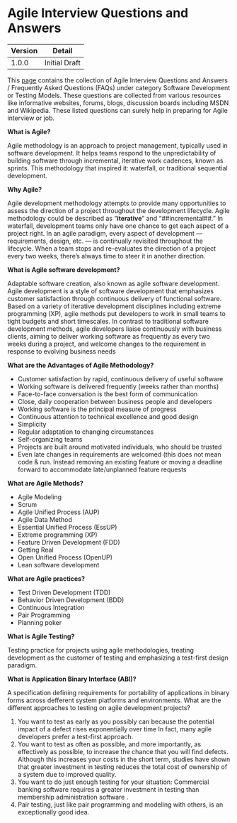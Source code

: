 Agile Interview Questions and Answers
======================================

|Version    |Detail          |
|-----------|----------------|
|1.0.0      |Initial Draft   |

This [page](http://www.questions-interviews.com/software-development-testing-models/agile.aspx) contains the collection of Agile Interview Questions and Answers / Frequently Asked Questions (FAQs) under category Software Development or Testing Models. These questions are collected from various resources like informative websites, forums, blogs, discussion boards including MSDN and Wikipedia. These listed questions can surely help in preparing for Agile interview or job.

**What is Agile?**

Agile methodology is an approach to project management, typically used in software development. It helps teams respond to the unpredictability of building software through incremental, iterative work cadences, known as sprints. This methodology that inspired it: waterfall, or traditional sequential development.

**Why Agile?**

Agile development methodology attempts to provide many opportunities to assess the direction of a project throughout the development lifecycle. Agile methodology could be described as “__iterative__” and “##incremental##.” In waterfall, development teams only have one chance to get each aspect of a project right. In an agile paradigm, every aspect of development — requirements, design, etc. — is continually revisited throughout the lifecycle. When a team stops and re-evaluates the direction of a project every two weeks, there’s always time to steer it in another direction.

**What is Agile software development?**

Adaptable software creation, also known as agile software development. Agile development is a style of software development that emphasizes customer satisfaction through continuous delivery of functional software. Based on a variety of iterative development disciplines including extreme programming (XP), agile methods put developers to work in small teams to tight budgets and short timescales. In contrast to traditional software development methods, agile developers liaise continuously with business clients, aiming to deliver working software as frequently as every two weeks during a project, and welcome changes to the requirement in response to evolving business needs

**What are the Advantages of Agile Methodology?**

* Customer satisfaction by rapid, continuous delivery of useful software
* Working software is delivered frequently (weeks rather than months)
* Face-to-face conversation is the best form of communication
* Close, daily cooperation between business people and developers
* Working software is the principal measure of progress
* Continuous attention to technical excellence and good design
* Simplicity
* Regular adaptation to changing circumstances
* Self-organizing teams
* Projects are built around motivated individuals, who should be trusted
* Even late changes in requirements are welcomed (this does not mean code &amp; run.
Instead removing an existing feature or moving a deadline forward to accommodate late/unplanned feature requests

**What are Agile Methods?**

* Agile Modeling
* Scrum
* Agile Unified Process (AUP)
* Agile Data Method
* Essential Unified Process (EssUP)
* Extreme programming (XP)
* Feature Driven Development (FDD)
* Getting Real
* Open Unified Process (OpenUP)
* Lean software development

**What are Agile practices?**

* Test Driven Development (TDD)
* Behavior Driven Development (BDD)
* Continuous Integration
* Pair Programming
* Planning poker

**What is Agile Testing?**

Testing practice for projects using agile methodologies, treating development as the customer of testing and emphasizing a test-first design paradigm.

**What is Application Binary Interface (ABI)?**

A specification defining requirements for portability of applications in binary forms across defferent system platforms and environments.
What are the different approaches to testing on agile development projects?
1. You want to test as early as you possibly can because the potential impact of a defect rises exponentially over time In fact, many agile developers prefer a test-first approach.
2. You want to test as often as possible, and more importantly, as effectively as possible, to increase the chance that you will find defects. Although this increases your costs in the short term, studies have shown that greater investment in testing reduces the total cost of ownership of a system due to improved quality.
3. You want to do just enough testing for your situation: Commercial banking software requires a greater investment in testing than membership administration software .
4. Pair testing, just like pair programming and modeling with others, is an exceptionally good idea.